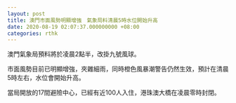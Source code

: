 ```yaml
---
layout: post
title: 澳門市面風勢明顯增強　氣象局料清晨5時水位開始升高
date: 2020-08-19 02:07:37.000000000 +08:00
categories: rthk
---
```


澳門氣象局預料將於凌晨2點半，改掛九號風球。

市面風勢目前已明顯增強，夾雜細雨，同時橙色風暴潮警告仍然生效，預計在清晨5時左右，水位會開始升高。

當局開放的17間避險中心，已經有近100人入住，港珠澳大橋在凌晨零時封閉。
